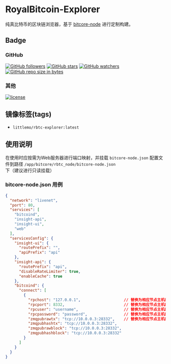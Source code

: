 # RoyalBitcoin-Explorer

纯真比特币的区块链浏览器，基于 [bitcore-node](https://github.com/bitpay/bitcore-node) 进行定制构建。

## Badge

### GitHub

[![GitHub followers](https://img.shields.io/github/followers/NewEconomicTeam.svg?label=github%20follow)](https://github.com/NewEconomicTeam/RoyalBitcoin-Explorer) [![GitHub stars](https://img.shields.io/github/stars/NewEconomicTeam/RoyalBitcoin-Explorer.svg?label=github%20stars)](https://github.com/NewEconomicTeam/RoyalBitcoin-Explorer) [![GitHub watchers](https://img.shields.io/github/watchers/NewEconomicTeam/RoyalBitcoin-Explorer.svg?label=github%20watch)](https://github.com/NewEconomicTeam/RoyalBitcoin-Explorer) [![GitHub repo size in bytes](https://img.shields.io/github/repo-size/NewEconomicTeam/RoyalBitcoin-Explorer.svg)](https://github.com/NewEconomicTeam/RoyalBitcoin-Explorer)

### 其他

[![license](https://img.shields.io/github/license/NewEconomicTeam/RoyalBitcoin-Explorer.svg)](https://github.com/NewEconomicTeam/RoyalBitcoin-Explorer)

## 镜像标签(tags)

- `littlemo/rbtc-explorer:latest`

## 使用说明

在使用时应按需为Web服务器进行端口映射，并挂载 `bitcore-node.json` 配置文件到路径 `/app/bitcore/rbtc_node/bitcore-node.json` 下（建议进行只读挂载）

### bitcore-node.json 用例

```json
{
  "network": "livenet",
  "port": 80,
  "services": [
    "bitcoind",
    "insight-api",
    "insight-ui",
    "web"
  ],
  "servicesConfig": {
    "insight-ui": {
      "routePrefix": "",
      "apiPrefix": "api"
    },
    "insight-api": {
      "routePrefix": "api",
      "disableRateLimiter": true,
      "enableCache": true
    },
    "bitcoind": {
      "connect": [
        {
          "rpchost": "127.0.0.1",                   // 替换为相应节点主机的IP地址
          "rpcport": 8332,                          // 替换为相应节点主机的RPC服务端口
          "rpcuser": "username",                    // 替换为相应节点主机的RPC用户名
          "rpcpassword": "password",                // 替换为相应节点主机的RPC密码
          "zmqpubrawtx": "tcp://10.0.0.3:28332",    // 替换为相应节点主机的ZMQ服务IP&端口，下同
          "zmqpubhashtx": "tcp://10.0.0.3:28332",
          "zmqpubrawblock": "tcp://10.0.0.3:28332",
          "zmqpubhashblock": "tcp://10.0.0.3:28332"
        }
      ]
    }
  }
}
```
